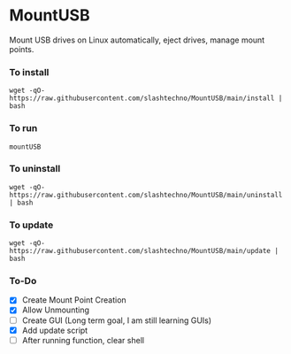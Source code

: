 # MountUSB
Mount USB drives on Linux automatically, eject drives, manage mount points.


### To install
`wget -qO- https://raw.githubusercontent.com/slashtechno/MountUSB/main/install | bash`

### To run
`mountUSB`

### To uninstall
`wget -qO- https://raw.githubusercontent.com/slashtechno/MountUSB/main/uninstall | bash`


### To update
`wget -qO- https://raw.githubusercontent.com/slashtechno/MountUSB/main/update | bash`

### To-Do
- [X] Create Mount Point Creation
- [X] Allow Unmounting
- [ ] Create GUI (Long term goal, I am still learning GUIs)
- [X] Add update script
- [ ] After running function, clear shell
